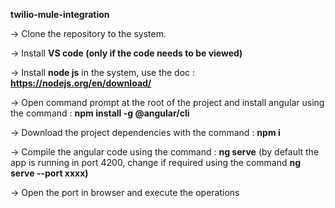 **twilio-mule-integration**


-> Clone the repository to the system.

-> Install **VS code (only if the code needs to be viewed)**

-> Install **node js** in the system, use the doc : **https://nodejs.org/en/download/**

-> Open command prompt at the root of the project and install angular using the command : **npm install -g @angular/cli**

-> Download the project dependencies with the command : **npm i**

-> Compile the angular code using the command : **ng serve** (by default the app is running in port 4200, change if required using the command **ng serve --port xxxx)**

-> Open the port in browser and execute the operations

